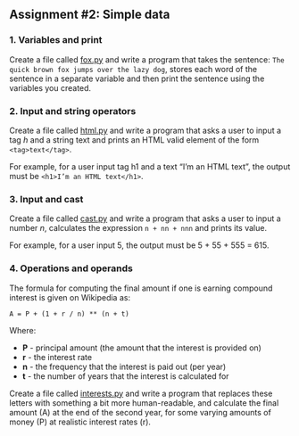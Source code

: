 ## Assignment #2: Simple data

### 1. Variables and print

Create a file called [fox.py](fox.py) and write a program that takes the sentence: `The quick brown fox jumps over the lazy dog`, stores each word of the sentence in a separate variable and then print the sentence using the variables you created.

### 2. Input and string operators

Create a file called [html.py](html.py) and write a program that asks a user to input a tag *h* and a string text and prints an HTML valid element of the form `<tag>text</tag>`.

For example, for a user input tag h1 and a text “I’m an HTML text”, the output must be `<h1>I’m an HTML text</h1>`.

### 3. Input and cast

Create a file called [cast.py](cast.py) and write a program that asks a user to input a number *n*, calculates the expression `n + nn + nnn` and prints its value.

For example, for a user input 5, the output must be 5 + 55 + 555 = 615.

### 4. Operations and operands

The formula for computing the final amount if one is earning compound interest is given on Wikipedia as:

```
A = P + (1 + r / n) ** (n + t)
```

Where:

- **P** - principal amount (the amount that the interest is provided on)
- **r** - the interest rate
- **n** - the frequency that the interest is paid out (per year)
- **t** - the number of years that the interest is calculated for

Create a file called [interests.py](interests.py) and write a program that replaces these letters with something a bit more human-readable, and calculate the final amount (A) at the end of the second year, for some varying amounts of money (P) at realistic interest rates (r). 

